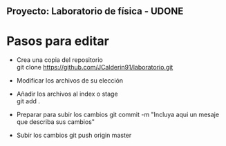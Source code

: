 ## Proyecto: Laboratorio de física - UDONE


# Pasos para editar

- Crea una copia del repositorio	
	git clone https://github.com/JCalderin91/laboratorio.git

- Modificar los archivos de su elección
- Añadir los archivos al index o stage	
	git add .

- Preparar para subir los cambios
	git commit -m "Incluya aqui un mesaje que describa sus cambios"
- Subir los cambios
	git push origin master


